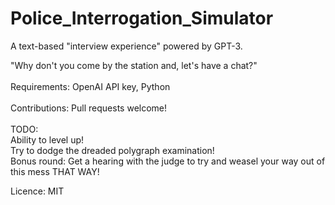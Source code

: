 # Police_Interrogation_Simulator
A text-based "interview experience" powered by GPT-3.

"Why don't you come by the station and, let's have a chat?"
<br><br>
Requirements: OpenAI API key, Python
<br><br>
Contributions: Pull requests welcome!
<br><br>
TODO:<br>
Ability to level up!<br> Try to dodge the dreaded polygraph examination!<br>
Bonus round: Get a hearing with the judge to try and weasel your way out of this mess THAT WAY!

Licence: MIT